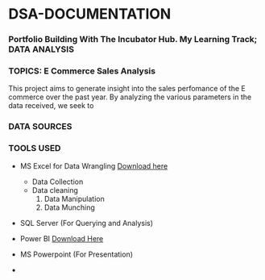 # DSA-DOCUMENTATION

### Portfolio Building With The Incubator Hub. My Learning Track; DATA ANALYSIS

### TOPICS: E Commerce Sales Analysis
This project aims to generate insight into the sales perfomance of the E commerce over the past year. By analyzing the various parameters in the data received, we seek to 

### DATA SOURCES

### TOOLS USED
- MS Excel for Data Wrangling [Download here](https://go.microsoft.com)
  - Data Collection
  - Data cleaning
    1. Data Manipulation
    2. Data Munching
- SQL Server (For Querying and Analysis)
- Power BI [Download Here]([https://go.microsoft.com/fwlink/?linkid=2264705&clcid=0x409&culture=en-us&country=us)

- MS Powerpoint (For Presentation)
- 
